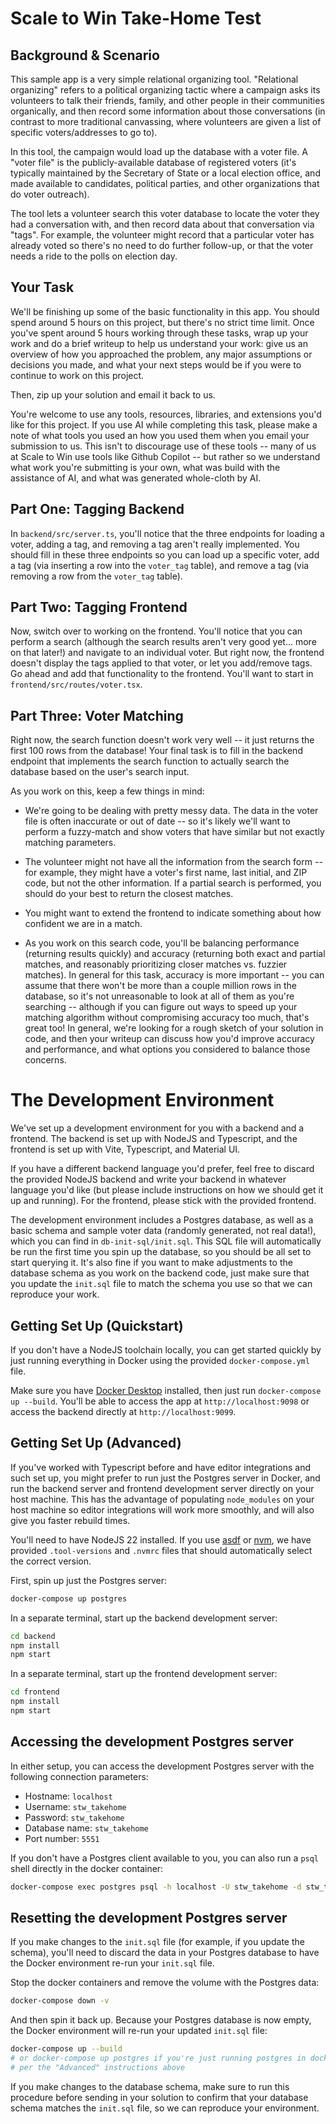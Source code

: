 # Scale to Win Take-Home Test

## Background & Scenario

This sample app is a very simple relational organizing tool. "Relational
organizing" refers to a political organizing tactic where a campaign asks its
volunteers to talk their friends, family, and other people in their communities
organically, and then record some information about those conversations (in
contrast to more traditional canvassing, where volunteers are given a list of
specific voters/addresses to go to).

In this tool, the campaign would load up the database with a voter file. A
"voter file" is the publicly-available database of registered voters (it's
typically maintained by the Secretary of State or a local election office, and
made available to candidates, political parties, and other organizations that do
voter outreach).

The tool lets a volunteer search this voter database to locate the voter they
had a conversation with, and then record data about that conversation via
"tags". For example, the volunteer might record that a particular voter has
already voted so there's no need to do further follow-up, or that the voter
needs a ride to the polls on election day.

## Your Task

We'll be finishing up some of the basic functionality in this app. You should
spend around 5 hours on this project, but there's no strict time limit. Once
you've spent around 5 hours working through these tasks, wrap up your work and
do a brief writeup to help us understand your work: give us an overview of how
you approached the problem, any major assumptions or decisions you made, and
what your next steps would be if you were to continue to work on this project.

Then, zip up your solution and email it back to us.

You're welcome to use any tools, resources, libraries, and extensions you'd like
for this project. If you use AI while completing this task, please make a note
of what tools you used an how you used them when you email your submission to
us. This isn't to discourage use of these tools -- many of us at Scale to Win
use tools like Github Copilot -- but rather so we understand what work you're
submitting is your own, what was build with the assistance of AI, and what was
generated whole-cloth by AI.

## Part One: Tagging Backend

In `backend/src/server.ts`, you'll notice that the three endpoints for loading a
voter, adding a tag, and removing a tag aren't really implemented. You should
fill in these three endpoints so you can load up a specific voter, add a tag
(via inserting a row into the `voter_tag` table), and remove a tag (via removing
a row from the `voter_tag` table).

## Part Two: Tagging Frontend

Now, switch over to working on the frontend. You'll notice that you can perform
a search (although the search results aren't very good yet... more on that
later!) and navigate to an individual voter. But right now, the frontend doesn't
display the tags applied to that voter, or let you add/remove tags. Go ahead and
add that functionality to the frontend. You'll want to start in
`frontend/src/routes/voter.tsx`.

## Part Three: Voter Matching

Right now, the search function doesn't work very well -- it just returns the
first 100 rows from the database! Your final task is to fill in the backend
endpoint that implements the search function to actually search the database
based on the user's search input.

As you work on this, keep a few things in mind:

- We're going to be dealing with pretty messy data. The data in the voter file
  is often inaccurate or out of date -- so it's likely we'll want to perform a
  fuzzy-match and show voters that have similar but not exactly matching
  parameters.

- The volunteer might not have all the information from the search form -- for
  example, they might have a voter's first name, last initial, and ZIP code, but
  not the other information. If a partial search is performed, you should do
  your best to return the closest matches.

- You might want to extend the frontend to indicate something about how
  confident we are in a match.

- As you work on this search code, you'll be balancing performance (returning
  results quickly) and accuracy (returning both exact and partial matches, and
  reasonably prioritizing closer matches vs. fuzzier matches). In general for
  this task, accuracy is more important -- you can assume that there won't be
  more than a couple million rows in the database, so it's not unreasonable to
  look at all of them as you're searching -- although if you can figure out ways
  to speed up your matching algorithm without compromising accuracy too much,
  that's great too! In general, we're looking for a rough sketch of your
  solution in code, and then your writeup can discuss how you'd improve accuracy
  and performance, and what options you considered to balance those concerns.

# The Development Environment

We've set up a development environment for you with a backend and a frontend.
The backend is set up with NodeJS and Typescript, and the frontend is set up
with Vite, Typescript, and Material UI.

If you have a different backend language you'd prefer, feel free to discard the
provided NodeJS backend and write your backend in whatever language you'd like
(but please include instructions on how we should get it up and running). For
the frontend, please stick with the provided frontend.

The development environment includes a Postgres database, as well as a basic
schema and sample voter data (randomly generated, not real data!), which you can
find in `db-init-sql/init.sql`. This SQL file will automatically be run the
first time you spin up the database, so you should be all set to start querying
it. It's also fine if you want to make adjustments to the database schema as you
work on the backend code, just make sure that you update the `init.sql` file to
match the schema you use so that we can reproduce your work.

## Getting Set Up (Quickstart)

If you don't have a NodeJS toolchain locally, you can get started quickly by
just running everything in Docker using the provided `docker-compose.yml` file.

Make sure you have [Docker Desktop](https://www.docker.com/products/docker-desktop/)
installed, then just run `docker-compose up --build`. You'll be able to access
the app at `http://localhost:9098` or access the backend directly at
`http://localhost:9099`.

## Getting Set Up (Advanced)

If you've worked with Typescript before and have editor integrations and such
set up, you might prefer to run just the Postgres server in Docker, and run the
backend server and frontend development server directly on your host machine.
This has the advantage of populating `node_modules` on your host machine so
editor integrations will work more smoothly, and will also give you faster
rebuild times.

You'll need to have NodeJS 22 installed. If you use [asdf](https://asdf-vm.com/)
or [nvm](https://github.com/nvm-sh/nvm), we have provided `.tool-versions` and
`.nvmrc` files that should automatically select the correct version.

First, spin up just the Postgres server:

```bash
docker-compose up postgres
```

In a separate terminal, start up the backend development server:

```bash
cd backend
npm install
npm start
```

In a separate terminal, start up the frontend development server:

```bash
cd frontend
npm install
npm start
```

## Accessing the development Postgres server

In either setup, you can access the development Postgres server with the
following connection parameters:

- Hostname: `localhost`
- Username: `stw_takehome`
- Password: `stw_takehome`
- Database name: `stw_takehome`
- Port number: `5551`

If you don't have a Postgres client available to you, you can also run a `psql`
shell directly in the docker container:

```bash
docker-compose exec postgres psql -h localhost -U stw_takehome -d stw_takehome
```

## Resetting the development Postgres server

If you make changes to the `init.sql` file (for example, if you update the
schema), you'll need to discard the data in your Postgres database to have the
Docker environment re-run your `init.sql` file.

Stop the docker containers and remove the volume with the Postgres data:

```bash
docker-compose down -v
```

And then spin it back up. Because your Postgres database is now empty, the
Docker environment will re-run your updated `init.sql` file:

```bash
docker-compose up --build
# or docker-compose up postgres if you're just running postgres in docker as
# per the "Advanced" instructions above
```

If you make changes to the database schema, make sure to run this procedure
before sending in your solution to confirm that your database schema matches the
`init.sql` file, so we can reproduce your environment.
